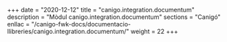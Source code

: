 +++
date        = "2020-12-12"
title       = "canigo.integration.documentum"
description = "Mòdul canigo.integration.documentum"
sections    = "Canigó"
enllac		= "/canigo-fwk-docs/documentacio-llibreries/canigo.integration.documentum/"
weight		= 22
+++
